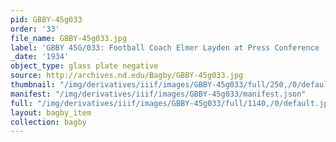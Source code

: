 ```yaml
---
pid: GBBY-45g033
order: '33'
file_name: GBBY-45g033.jpg
label: 'GBBY 45G/033: Football Coach Elmer Layden at Press Conference - 1934'
_date: '1934'
object_type: glass plate negative
source: http://archives.nd.edu/Bagby/GBBY-45g033.jpg
thumbnail: "/img/derivatives/iiif/images/GBBY-45g033/full/250,/0/default.jpg"
manifest: "/img/derivatives/iiif/images/GBBY-45g033/manifest.json"
full: "/img/derivatives/iiif/images/GBBY-45g033/full/1140,/0/default.jpg"
layout: bagby_item
collection: bagby
---
```

